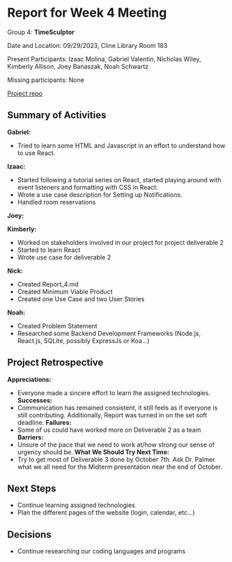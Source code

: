 # Report for Week 4 Meeting

Group 4: **TimeSculptor**

Date and Location: 09/29/2023, Cline Library Room 183

Present Participants: Izaac Molina, Gabriel Valentin, Nicholas Wiley, Kimberly Allison, Joey Banaszak, Noah Schwartz

Missing participants: None

[Project repo](https://github.com/nickw409/TimeSculptor)

## **Summary of Activities**

**Gabriel:**
- Tried to learn some HTML and Javascript in an effort to understand how to use React.

**Izaac:**

- Started following a tutorial series on React, started playing around with event listeners and formatting with CSS in React.
- Wrote a use case description for Setting up Notifications.
- Handled room reservations

**Joey:**

**Kimberly:**

- Worked on stakeholders involved in our project for project deliverable 2
- Started to learn React
- Wrote use case for deliverable 2


**Nick:**

- Created Report_4.md
- Created Minimum Viable Product
- Created one Use Case and two User Stories

**Noah:**

- Created Problem Statement
- Researched some Backend Development Frameworks (Node.js, React.js, SQLite, possibly ExpressJs or Koa...)

## **Project Retrospective**

**Appreciations:**
- Everyone made a sincere effort to learn the assigned technologies.
**Successes:**
- Communication has remained consistent, it still feels as if everyone is still contributing. Additionally, Report was turned in on the set soft deadline.
**Failures:**
- Some of us could have worked more on Deliverable 2 as a team
**Barriers:**
- Unsure of the pace that we need to work at/how strong our sense of urgency should be.
**What We Should Try Next Time:**
- Try to get most of Deliverable 3 done by October 7th. Ask Dr. Palmer what we all need for the Midterm presentation near the end of October.
## **Next Steps**
- Continue learning assigned technologies
- Plan the different pages of the website (login, calendar, etc...)
## **Decisions**
- Continue researching our coding languages and programs
